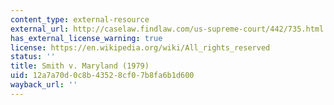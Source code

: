 ```yaml
---
content_type: external-resource
external_url: http://caselaw.findlaw.com/us-supreme-court/442/735.html
has_external_license_warning: true
license: https://en.wikipedia.org/wiki/All_rights_reserved
status: ''
title: Smith v. Maryland (1979)
uid: 12a7a70d-0c8b-4352-8cf0-7b8fa6b1d600
wayback_url: ''
---
```

